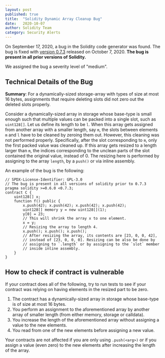 ```yaml
---
layout: post
published: true
title:  "Solidity Dynamic Array Cleanup Bug"
date:   2020-10-07
author: Solidity Team
category: Security Alerts
---
```


On September 17, 2020, a bug in the Solidity code generator was found. The bug is fixed with [version 0.7.3](https://github.com/ethereum/solidity/releases/tag/v0.7.3)
released on October 7, 2020. **The bug is present in all prior versions of Solidity.**

We assigned the bug a severity level of "medium".

## Technical Details of the Bug
**Summary**: For a dynamically-sized storage-array with types of size at most 16 bytes,
assignments that require deleting slots did not zero out the deleted slots properly.

Consider a dynamically-sized array in storage whose base-type is small enough such that multiple
values can be packed into a single slot, such as `uint128[]`. Let us define its length to be `l`.
When this array gets assigned from another array with a smaller length, say `m`, the slots between
elements `m` and `l` have to be cleaned by zeroing them out. However, this cleaning was not
performed properly. Specifically, after the slot corresponding to `m`, only the first packed value
was cleaned up. If this array gets resized to a length larger than `m`, the indices corresponding to
the unclean parts of the slot contained the original value, instead of 0. The resizing here is
performed by assigning to the array `length`, by a `push()` or via inline assembly. 

An example of the bug is the following:

```solidity
// SPDX-License-Identifier: GPL-3.0
// The bug is present in all versions of solidity prior to 0.7.3
pragma solidity >=0.6.0 <0.7.3;
contract C {
    uint128[] x;
    function f() public {
        x.push(42); x.push(42); x.push(42); x.push(42);
        uint128[] memory y = new uint128[](1);
        y[0] = 23;
        // This will shrink the array x to one element.
        x = y;
        // Resizing the array to length 4.
        x.push(); x.push(); x.push();
        // After resizing the array, its contents are [23, 0, 0, 42],
        // instead of [23, 0, 0, 0]. Resizing can be also be done by
        // assigning to `.length` or by assigning to the `slot` member
        // inside inline assembly.
    }
}
```

## How to check if contract is vulnerable

If your contract does all of the following, try to run tests to see if your contract was relying on having elements in the resized part to be zero.
  1. The contract has a dynamically-sized array in storage whose base-type is of size at most 16 bytes.
  2. You perform an assignment to the aforementioned array by another array of smaller
     length (from either memory, storage or calldata).
  3. You increase the length of the aforementioned array without assigning a value to the new elements.
  4. You read from one of the new elements before assigning a new value.

Your contracts are not affected if you are only using `.push(<arg>)` or if you assign a value (even zero) to
the new elements after increasing the length of the array.
